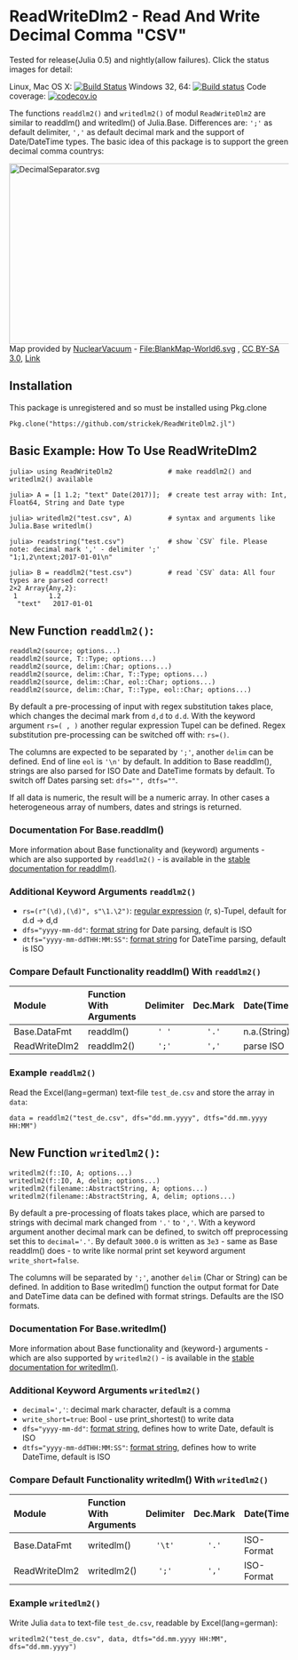 # ReadWriteDlm2 - Read And Write Decimal Comma "CSV"
Tested for release(Julia 0.5) and nightly(allow failures). Click the status images for detail:

Linux, Mac OS X: [![Build Status](https://travis-ci.org/strickek/ReadWriteDlm2.jl.svg?branch=master)](https://travis-ci.org/strickek/ReadWriteDlm2.jl)    Windows 32, 64: [![Build status](https://ci.appveyor.com/api/projects/status/h0ikgidytp48w5kk/branch/master?svg=true)](https://ci.appveyor.com/project/strickek/readwritedlm2-jl-drp7c/branch/master)    Code coverage: [![codecov.io](http://codecov.io/github/strickek/ReadWriteDlm2.jl/coverage.svg?branch=master)](http://codecov.io/github/strickek/ReadWriteDlm2.jl?branch=master)

The functions `readdlm2()` and `writedlm2()` of modul `ReadWriteDlm2` are similar to readdlm() and writedlm() of Julia.Base.  Differences are: `';'` as default delimiter, `','` as default decimal mark and the support of Date/DateTime types. The basic idea of 
this package is to support the green decimal comma countrys:

<p><a href="https://commons.wikimedia.org/wiki/File:DecimalSeparator.svg#/media/File:DecimalSeparator.svg"><img src="https://upload.wikimedia.org/wikipedia/commons/a/a8/DecimalSeparator.svg" alt="DecimalSeparator.svg" height="325" width="640"></a><br>Map provided by <a href="//commons.wikimedia.org/wiki/User:NuclearVacuum" title="User:NuclearVacuum">NuclearVacuum</a> - <a href="//commons.wikimedia.org/wiki/File:BlankMap-World6.svg" title="File:BlankMap-World6.svg">File:BlankMap-World6.svg</a>
, <a href="http://creativecommons.org/licenses/by-sa/3.0" title="Creative Commons Attribution-Share Alike 3.0">CC BY-SA 3.0</a>, <a href="https://commons.wikimedia.org/w/index.php?curid=10843055">Link</a></p>

## Installation

This package is unregistered and so must be installed using Pkg.clone

    Pkg.clone("https://github.com/strickek/ReadWriteDlm2.jl")
    
## Basic Example: How To Use ReadWriteDlm2

```
julia> using ReadWriteDlm2              # make readdlm2() and writedlm2() available

julia> A = [1 1.2; "text" Date(2017)];  # create test array with: Int, Float64, String and Date type

julia> writedlm2("test.csv", A)         # syntax and arguments like Julia.Base writedlm()

julia> readstring("test.csv")           # show `CSV` file. Please note: decimal mark ',' - delimiter ';'
"1;1,2\ntext;2017-01-01\n"

julia> B = readdlm2("test.csv")         # read `CSV` data: All four types are parsed correct!
2×2 Array{Any,2}:
 1        1.2
  "text"   2017-01-01
```

## New Function `readdlm2()`:

    readdlm2(source; options...)
    readdlm2(source, T::Type; options...)
    readdlm2(source, delim::Char; options...)
    readdlm2(source, delim::Char, T::Type; options...)
    readdlm2(source, delim::Char, eol::Char; options...)
    readdlm2(source, delim::Char, T::Type, eol::Char; options...)

By default a pre-processing of input with regex substitution takes place, which
changes the decimal mark from `d,d` to `d.d`. With the keyword argument `rs=( , )`
another regular expression Tupel can be defined. Regex substitution pre-processing
can be switched off with: `rs=()`.

The columns are expected to be separated by `';'`, another `delim`
can be defined. End of line `eol` is `'\n'` by default. In addition
to Base readdlm(), strings are also parsed for ISO Date and DateTime formats
by default. To switch off Dates parsing set: `dfs="", dtfs=""`.

If all data is numeric, the result will be a numeric array. In other cases
a heterogeneous array of numbers, dates and strings is returned.

### Documentation For Base.readdlm() 
More information about Base functionality and (keyword) arguments - which are also 
supported by `readdlm2()` - is available in the 
[stable documentation for readdlm()](http://docs.julialang.org/en/stable/stdlib/io-network/?highlight=readdlm#Base.readdlm). 

### Additional Keyword Arguments `readdlm2()`
* `rs=(r"(\d),(\d)", s"\1.\2")`: [regular expression](http://docs.julialang.org/en/stable/manual/strings/?highlight=regular%20expressions#regular-expressions) (r, s)-Tupel, default for d.d -> d,d
* `dfs="yyyy-mm-dd"`: [format string](http://docs.julialang.org/en/stable/stdlib/dates/#man-date-parsing) for Date parsing, default is ISO
* `dtfs="yyyy-mm-ddTHH:MM:SS"`: [format string](http://docs.julialang.org/en/stable/stdlib/dates/#man-date-parsing) for DateTime parsing, default is ISO

### Compare Default Functionality readdlm() With `readdlm2()`
| Module        | Function With Arguments              | Delimiter| Dec.Mark | Date(Time)   |
|:------------- |:------------------------------------ |:--------:|:--------:|:------------ |
| Base.DataFmt  | readdlm()                            |`' '`     |`'.'`     | n.a.(String) |
| ReadWriteDlm2 | readdlm2()                           |`';'`     |`','`     | parse ISO    |

### Example `readdlm2()`
Read the Excel(lang=german) text-file `test_de.csv` and store the array in `data`:

    data = readdlm2("test_de.csv", dfs="dd.mm.yyyy", dtfs="dd.mm.yyyy HH:MM")



## New Function `writedlm2()`:

    writedlm2(f::IO, A; options...)
    writedlm2(f::IO, A, delim; options...)
    writedlm2(filename::AbstractString, A; options...)
    writedlm2(filename::AbstractString, A, delim; options...)

By default a pre-processing of floats takes place, which are parsed to strings
with decimal mark changed from `'.'` to `','`. With a keyword argument
another decimal mark can be defined, to switch off preprocessing set this to `decimal='.'`.
By default `3000.0` is written as `3e3` - same as Base readdlm() does -
to write like normal print set keyword argument `write_short=false`.


The columns will be separated by `';'`, another `delim` (Char or String)
can be defined. In addition to Base writedlm() function the output format for
Date and DateTime data can be defined with format strings. Defaults are
the ISO formats.

### Documentation For Base.writedlm()
More information about Base functionality and (keyword-) arguments - which are also 
supported by `writedlm2()` - is available in the 
[stable documentation for writedlm()](http://docs.julialang.org/en/stable/stdlib/io-network/?highlight=writedlm#Base.writedlm).

### Additional Keyword Arguments `writedlm2()`
* `decimal=','`: decimal mark character, default is a comma
* `write_short=true`: Bool - use print_shortest() to write data
* `dfs="yyyy-mm-dd"`: [format string](http://docs.julialang.org/en/stable/stdlib/dates/#man-date-formatting), defines how to write Date, default is ISO
* `dtfs="yyyy-mm-ddTHH:MM:SS"`: [format string](http://docs.julialang.org/en/stable/stdlib/dates/#man-date-formatting), defines how to write DateTime, default is ISO

### Compare Default Functionality writedlm() With `writedlm2()`
| Module        | Function With Arguments          | Delimiter| Dec.Mark | Date(Time) |
|:------------- |:-------------------------------- |:--------:|:--------:|:---------- |
| Base.DataFmt  | writedlm()                       |`'\t'`    |`'.'`     | ISO-Format |
| ReadWriteDlm2 | writedlm2()                      |`';'`     |`','`     | ISO-Format |

### Example `writedlm2()`
Write Julia `data` to text-file `test_de.csv`, readable by Excel(lang=german):

    writedlm2("test_de.csv", data, dtfs="dd.mm.yyyy HH:MM", dfs="dd.mm.yyyy")
    
